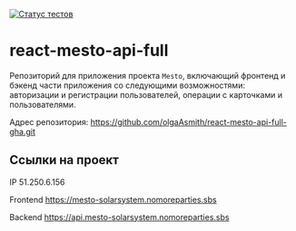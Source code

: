[![Статус тестов](../../actions/workflows/tests.yml/badge.svg)](../../actions/workflows/tests.yml)

# react-mesto-api-full
Репозиторий для приложения проекта `Mesto`, включающий фронтенд и бэкенд части приложения со следующими возможностями: авторизации и регистрации пользователей, операции с карточками и пользователями. 

Адрес репозитория: https://github.com/olgaAsmith/react-mesto-api-full-gha.git

## Ссылки на проект

IP 51.250.6.156

Frontend https://mesto-solarsystem.nomoreparties.sbs

Backend https://api.mesto-solarsystem.nomoreparties.sbs

